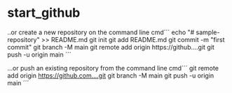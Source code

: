 # start_github

..or create a new repository on the command line
cmd´´´
echo "# sample-repository" >> README.md
git init
git add README.md
git commit -m "first commit"
git branch -M main
git remote add origin https://github....git
git push -u origin main
´´´

...or push an existing repository from the command line
cmd´´´
git remote add origin https://github.com....git
git branch -M main
git push -u origin main
´´´

